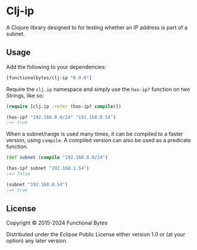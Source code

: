 # Clj-ip

A Clojure library designed to for testing whether an IP address is
part of a subnet.

## Usage

Add the following to your dependencies:

```clj
[functionalbytes/clj-ip "0.9.0"]
```

Require the `clj.ip` namespace and simply use the `has-ip?` function
on two Strings, like so:

```clj
(require [clj.ip :refer (has-ip? compile)])

(has-ip? "192.168.0.0/24" "192.168.0.54")
;=> true
```

When a subnet/range is used many times, it can be compiled to a faster
version, using `compile`. A compiled version can also be used as a
predicate function.

```clj
(def subnet (compile "192.168.0.0/24")

(has-ip? subnet "192.168.1.54")
;=> false

(subnet "192.168.0.54")
;=> true
```

## License

Copyright © 2015-2024 Functional Bytes

Distributed under the Eclipse Public License either version 1.0 or (at
your option) any later version.
